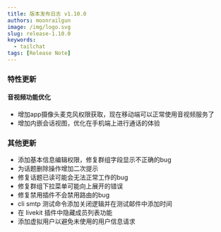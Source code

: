 ```yaml
---
title: 版本发布日志 v1.10.0
authors: moonrailgun
image: /img/logo.svg
slug: release-1.10.0
keywords:
  - tailchat
tags: [Release Note]
---
```


### 特性更新

#### 音视频功能优化

- 增加app摄像头麦克风权限获取，现在移动端可以正常使用音视频服务了
- 增加内嵌会话视图，优化在手机端上进行通话的体验

### 其他更新

- 添加基本​​信息编辑权限，修复群组字段显示不正确的bug
- 为话题删除操作增加二次提示
- 修复话题已读可能会无法正常工作的bug
- 修复群组下拉菜单可能向上展开的错误
- 修复禁用插件不会禁用路由的bug
- cli smtp 测试命令添加关闭逻辑并在测试邮件中添加时间
- 在 livekit 插件中隐藏成员列表功能
- 添加虚拟用户以避免未使用的用户信息请求
